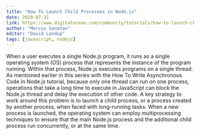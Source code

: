 ```yaml
---
title: "How To Launch Child Processes in Node.js"
date: 2020-07-31
link: https://www.digitalocean.com/community/tutorials/how-to-launch-child-processes-in-node-js
author: "Marcus Sanatan"
editor: "David Landup"
tags: [javascript, nodejs]
---
```


When a user executes a single Node.js program, it runs as a single operating system (OS) process that represents the instance of the program running. Within that process, Node.js executes programs on a single thread. As mentioned earlier in this series with the How To Write Asynchronous Code in Node.js tutorial, because only one thread can run on one process, operations that take a long time to execute in JavaScript can block the Node.js thread and delay the execution of other code. A key strategy to work around this problem is to launch a child process, or a process created by another process, when faced with long-running tasks. When a new process is launched, the operating system can employ multiprocessing techniques to ensure that the main Node.js process and the additional child process run concurrently, or at the same time.
